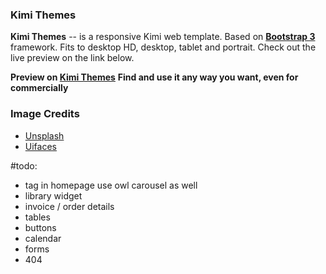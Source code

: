### Kimi Themes
**Kimi Themes** -- is a responsive Kimi web template. Based on **[Bootstrap 3](https://github.com/twbs/bootstrap)** framework. Fits to desktop HD, desktop, tablet and portrait. Check out the live preview on the link below.

**Preview on [Kimi Themes](https://philipherlambang.github.io/kimi/)**
**Find and use it any way you want, even for commercially**

### Image Credits
- [Unsplash](https://unsplash.com/)
- [Uifaces](http://uifaces.com/)


#todo:
- tag in homepage use owl carousel as well
- library widget
- invoice / order details
- tables
- buttons
- calendar
- forms
- 404